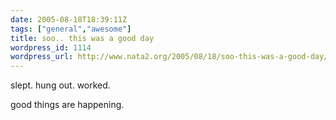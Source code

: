 ```yaml
---
date: 2005-08-18T18:39:11Z
tags: ["general","awesome"]
title: soo.. this was a good day
wordpress_id: 1114
wordpress_url: http://www.nata2.org/2005/08/18/soo-this-was-a-good-day/
---
```


slept. hung out. worked. 

good things are happening. 
